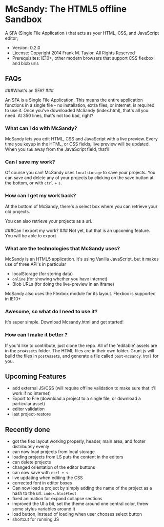 # McSandy: The HTML5 offline Sandbox #

A SFA (Single File Application ) that acts as your HTML, CSS, and JavaScript editor;

 * Version: 0.2.0
 * License: Copyright 2014 Frank M. Taylor. All Rights Reserved
 * Prerequisites: IE10+, other modern browsers that support CSS flexbox and blob urls

## FAQs ##
###What's an SFA? ###

An SFA is a Single File Application. This means the entire application functions in a single file - no installation, extra files, or internet, is required to use it. Once you've downloaded McSandy (index.html), that's all you need. At 350 lines, that's not too bad, right?

### What can I do with McSandy? ###
McSandy lets you edit HTML, CSS and JavaScript with a live preview. Every time you keyup in the HTML, or CSS fields, live preview will be updated. When you `tab` away from the JavaScript field, that'll 

### Can I save my work? ###
Of course you can! McSandy uses `localstorage` to save your projects. You can save and delete any of your projects by clicking on the save button at the bottom, or with `ctrl` + `s`.

### How can I get my work back? ###
At the bottom of McSandy, there's a select box where you can retrieve your old projects. 

You can also retrieve your projects as a url. 

###Can I export my work? ###
Not yet, but that is an upcoming feature. You will be able to export 
  
### What are the technologies that McSandy uses? ###
McSandy is an HTML5 application. It's using Vanilla JavaScript, but it makes use of three API's in particular
 + localStorage (for storing data)
 + `online` (for showing whether you have internet)
 + Blob URLs (for doing the live-preview in an iframe)

McSandy also uses the Flexbox module for its layout. Flexbox is supported in IE10+ 

### Awesome, so what do I need to use it? ###
It's super simple. Download Mcsandy.html and get started! 

### How can I make it better ?
If you'd like to contribute, just clone the repo. All of the 'editable' assets are in the `preAssets` folder. The HTML files are in their own folder.  Grunt.js will build the files in `postAssets`, and generate a file called `post-mcsandy.html` for you. 

## Upcoming Features ##
 + add external JS/CSS (will require offline validation to make sure that it'll work if no internet)
 + Export to File (download a project to a single file, or download a particular asset)
 + editor validation
 + last project-restore


## Recently done ##
 + got the flex layout working properly, header, main area, and footer distributely evenly
 + can now load projects from local storage
 + loading projects from LS puts the content in the editors
 + can delete projects
 + changed orientation of the editor buttons
 + can now save with `ctrl + s`
 + live updating when editing the CSS
 + corrected font in editor boxes
 + Can now load a project by simply adding the name of the project as a hash to the url: `index.html#test`
 + fixed animation for expand collapse sections
 + improved the UI a bit, set the theme around one central color, threw some stylus variables around it
 + load button, instead of loading when user chooses select button
 + shortcut for running JS




 



 



	       
